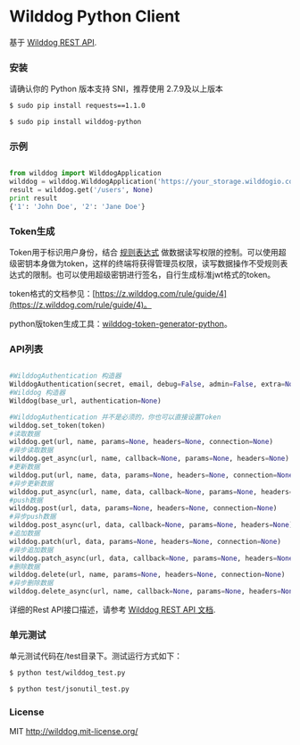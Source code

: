 # Wilddog Python Client

基于 [Wilddog REST API](https://z.wilddog.com/rest/quickstart).

### 安装

请确认你的 Python 版本支持 SNI，推荐使用 2.7.9及以上版本

```bash
$ sudo pip install requests==1.1.0
```

```bash
$ sudo pip install wilddog-python
```
### 示例
```python

from wilddog import WilddogApplication
wilddog = wilddog.WilddogApplication('https://your_storage.wilddogio.com', None)
result = wilddog.get('/users', None)
print result
{'1': 'John Doe', '2': 'Jane Doe'}
```

### Token生成
Token用于标识用户身份，结合 [规则表达式](https://z.wilddog.com/rule/quickstart) 做数据读写权限的控制。可以使用超级密钥本身做为token，这样的终端将获得管理员权限，读写数据操作不受规则表达式的限制。也可以使用超级密钥进行签名，自行生成标准jwt格式的token。

token格式的文档参见：[https://z.wilddog.com/rule/guide/4](https://z.wilddog.com/rule/guide/4)。

python版token生成工具：[wilddog-token-generator-python](https://github.com/WildDogTeam/wilddog-token-generator-python)。


### API列表
```python

#WilddogAuthentication 构造器
WilddogAuthentication(secret, email, debug=False, admin=False, extra=None)
#Wilddog 构造器
Wilddog(base_url, authentication=None)

#WilddogAuthentication 并不是必须的，你也可以直接设置Token
wilddog.set_token(token)
#读取数据
wilddog.get(url, name, params=None, headers=None, connection=None)                
#异步读取数据
wilddog.get_async(url, name, callback=None, params=None, headers=None)        
#更新数据
wilddog.put(url, name, data, params=None, headers=None, connection=None)     
#异步更新数据
wilddog.put_async(url, name, data, callback=None, params=None, headers=None) 
#push数据
wilddog.post(url, data, params=None, headers=None, connection=None)
#异步push数据
wilddog.post_async(url, data, callback=None, params=None, headers=None)
#追加数据
wilddog.patch(url, data, params=None, headers=None, connection=None)
#异步追加数据
wilddog.patch_async(url, data, callback=None, params=None, headers=None):
#删除数据
wilddog.delete(url, name, params=None, headers=None, connection=None)
#异步删除数据
wilddog.delete_async(url, name, callback=None, params=None, headers=None)

```

详细的Rest API接口描述，请参考 [Wilddog REST API 文档](https://z.wilddog.com/rest/quickstart).


### 单元测试
单元测试代码在/test目录下。测试运行方式如下：

```bash
$ python test/wilddog_test.py
```

```bash
$ python test/jsonutil_test.py
```

### License
MIT
http://wilddog.mit-license.org/